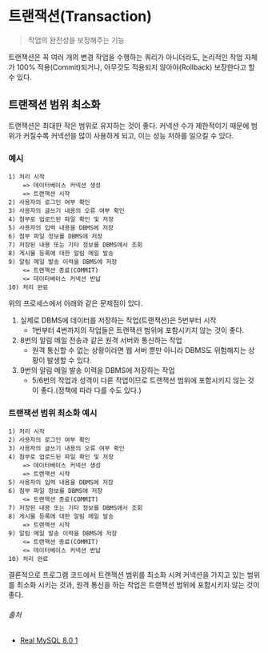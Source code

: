 # 트랜잭션(Transaction)

> 작업의 완전성을 보장해주는 기능

트랜잭션은 꼭 여러 개의 변경 작업을 수행하는 쿼리가 아니더라도, 논리적인 작업 자체가 100% 적용(Commit)되거나, 아무것도 적용되지 않아야(Rollback) 보장한다고 할 수 있다.

## 트랜잭션 범위 최소화

트랜잭션은 최대한 작은 범위로 유지하는 것이 좋다. 커넥션 수가 제한적이기 때문에 범위가 커질수록 커넥션을 많이 사용하게 되고, 이는 성능 저하를 일으킬 수 있다.

### 예시

```text
1) 처리 시작
    => 데이터베이스 커넥션 생성
    => 트랜잭션 시작
2) 사용자의 로그인 여부 확인
3) 사용자의 글쓰기 내용의 오류 여부 확인
4) 첨부로 업로드된 파일 확인 및 저장
5) 사용자의 입력 내용을 DBMS에 저장
6) 첨부 파일 정보를 DBMS에 저장
7) 저장된 내용 또는 기타 정보를 DBMS에서 조회
8) 게시물 등록에 대한 알림 메일 발송
9) 알림 메일 발송 이력을 DBMS에 저장
    <= 트랜잭션 종료(COMMIT)
    <= 데이터베이스 커넥션 반납
10) 처리 완료
```

위의 프로세스에서 아래와 같은 문제점이 있다.

1. 실제로 DBMS에 데이터를 저장하는 작업(트랜잭션)은 5번부터 시작
    - 1번부터 4번까지의 작업들은 트랜잭션 범위에 포함시키지 않는 것이 좋다.
2. 8번의 알림 메일 전송과 같은 원격 서버와 통신하는 작업
    - 원격 통신할 수 없는 상황이라면 웹 서버 뿐만 아니라 DBMS도 위험해지는 상황이 발생할 수 있다.
3. 9번의 알림 메일 발송 이력을 DBMS에 저장하는 작업
    - 5/6번의 작업과 성격이 다른 작업이므로 트랜잭션 범위에 포함시키지 않는 것이 좋다.(정책에 따라 다를 수도 있다.)

### 트랜잭션 범위 최소화 예시

```text
1) 처리 시작
2) 사용자의 로그인 여부 확인
3) 사용자의 글쓰기 내용의 오류 여부 확인
4) 첨부로 업로드된 파일 확인 및 저장
    => 데이터베이스 커넥션 생성
    => 트랜잭션 시작
5) 사용자의 입력 내용을 DBMS에 저장
6) 첨부 파일 정보를 DBMS에 저장
    <= 트랜잭션 종료(COMMIT)
7) 저장된 내용 또는 기타 정보를 DBMS에서 조회
8) 게시물 등록에 대한 알림 메일 발송
    => 트랜잭션 시작
9) 알림 메일 발송 이력을 DBMS에 저장
    <= 트랜잭션 종료(COMMIT)
    <= 데이터베이스 커넥션 반납
10) 처리 완료
```

결론적으로 프로그램 코드에서 트랜잭션 범위를 최소화 시켜 커넥션을 가지고 있는 범위를 최소화 시키는 것과, 원격 통신을 하는 작업은 트랜잭션 범위에 포함시키지 않는 것이 좋다.

###### 출처

- [Real MySQL 8.0 1](https://www.aladin.co.kr/shop/wproduct.aspx?ItemId=284710853)